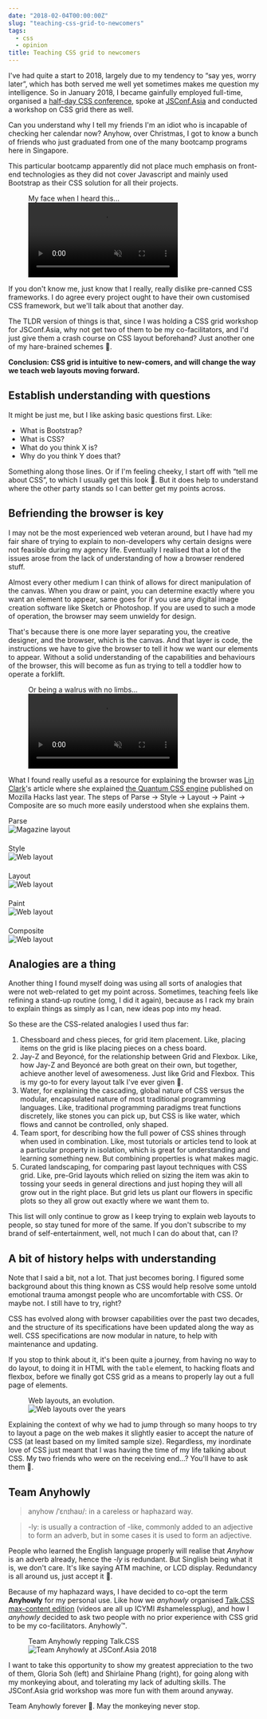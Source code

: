 ```yaml
---
date: "2018-02-04T00:00:00Z"
slug: "teaching-css-grid-to-newcomers"
tags:
  - css
  - opinion
title: Teaching CSS grid to newcomers
---
```


I've had quite a start to 2018, largely due to my tendency to “say yes, worry later”, which has both served me well yet sometimes makes me question my intelligence. So in January 2018, I became gainfully employed full-time, organised a [half-day CSS conference](https://singaporecss.github.io/24/), spoke at [JSConf.Asia](https://2018.jsconf.asia/) and conducted a workshop on CSS grid there as well.

Can you understand why I tell my friends I'm an idiot who is incapable of checking her calendar now? Anyhow, over Christmas, I got to know a bunch of friends who just graduated from one of the many bootcamp programs here in Singapore.

This particular bootcamp apparently did not place much emphasis on front-end technologies as they did not cover Javascript and mainly used Bootstrap as their CSS solution for all their projects.

<figure>
    <figcaption>My face when I heard this...</figcaption>
    <video controls autoplay muted loop>
      <source src="/videos/wtf.mp4" type="video/mp4" />
      Sorry, your browser doesn't support embedded videos. Sorry, your browser doesn't support embedded videos,
      but don't worry, you can <a href="/videos/wtf.mp4">download it</a>and watch it with your
      favourite video player!
    </video>
</figure>

If you don't know me, just know that I really, really dislike pre-canned CSS frameworks. I do agree every project ought to have their own customised CSS framework, but we'll talk about that another day.

The TLDR version of things is that, since I was holding a CSS grid workshop for JSConf.Asia, why not get two of them to be my co-facilitators, and I'd just give them a crash course on CSS layout beforehand? Just another one of my hare-brained schemes <span class="emoji" role="img" tabindex="0" aria-label="person shrugging">&#x1F937;</span>.

**Conclusion: CSS grid is intuitive to new-comers, and will change the way we teach web layouts moving forward.**

## Establish understanding with questions

It might be just me, but I like asking basic questions first. Like:

- What is Bootstrap?
- What is CSS?
- What do you think X is?
- Why do you think Y does that?

Something along those lines. Or if I'm feeling cheeky, I start off with “tell me about CSS”, to which I usually get this look <span class="emoji" role="img" tabindex="0" aria-label="face with raised eyebrow">&#x1F928;</span>. But it does help to understand where the other party stands so I can better get my points across.

## Befriending the browser is key

I may not be the most experienced web veteran around, but I have had my fair share of trying to explain to non-developers why certain designs were not feasible during my agency life. Eventually I realised that a lot of the issues arose from the lack of understanding of how a browser rendered stuff.

Almost every other medium I can think of allows for direct manipulation of the canvas. When you draw or paint, you can determine exactly where you want an element to appear, same goes for if you use any digital image creation software like Sketch or Photoshop. If you are used to such a mode of operation, the browser may seem unwieldy for design.

That's because there is one more layer separating you, the creative designer, and the browser, which is the canvas. And that layer is code, the instructions we have to give the browser to tell it how we want our elements to appear. Without a solid understanding of the capabilities and behaviours of the browser, this will become as fun as trying to tell a toddler how to operate a forklift.

<figure>
    <figcaption>Or being a walrus with no limbs...</figcaption>
    <video controls autoplay muted loop>
      <source src="/videos/walrus.mp4" type="video/mp4" />
      Sorry, your browser doesn't support embedded videos. Sorry, your browser doesn't support embedded videos,
      but don't worry, you can <a href="/videos/walrus.mp4">download it</a>and watch it with your
      favourite video player!
    </video>
</figure>

What I found really useful as a resource for explaining the browser was [Lin Clark](https://code-cartoons.com/)'s article where she explained [the Quantum CSS engine](https://hacks.mozilla.org/2017/08/inside-a-super-fast-css-engine-quantum-css-aka-stylo/) published on Mozilla Hacks last year. The steps of Parse → Style → Layout → Paint → Composite are so much more easily understood when she explains them.

<div class="figure-wrapper">
  <figure class="multiple" style="margin: 0 0 1.5em;">
    <figcaption>Parse</figcaption>
    <img src="/images/posts/newcomers/02-parse.png" alt="Magazine layout"/>
  </figure>
  <figure class="multiple" style="margin: 0 0 1.5em;">
    <figcaption>Style</figcaption>
    <img src="/images/posts/newcomers/03-style.png" alt="Web layout"/>
  </figure>
  <figure class="multiple" style="margin: 0 0 1.5em;">
    <figcaption>Layout</figcaption>
    <img src="/images/posts/newcomers/04-layout.png" alt="Web layout"/>
  </figure>
  <figure class="multiple" style="margin: 0 0 1.5em;">
    <figcaption>Paint</figcaption>
    <img src="/images/posts/newcomers/05-paint.png" alt="Web layout"/>
  </figure>
  <figure class="multiple" style="margin: 0 0 1.5em;">
    <figcaption>Composite</figcaption>
    <img src="/images/posts/newcomers/06-composite.png" alt="Web layout"/>
  </figure>
</div>

## Analogies are a thing

Another thing I found myself doing was using all sorts of analogies that were not web-related to get my point across. Sometimes, teaching feels like refining a stand-up routine (omg, I did it again), because as I rack my brain to explain things as simply as I can, new ideas pop into my head.

So these are the CSS-related analogies I used thus far:

1. Chessboard and chess pieces, for grid item placement. Like, placing items on the grid is like placing pieces on a chess board.
2. Jay-Z and Beyoncé, for the relationship between Grid and Flexbox. Like, how Jay-Z and Beyoncé are both great on their own, but together, achieve another level of awesomeness. Just like Grid and Flexbox. This is my go-to for every layout talk I've ever given <span class="emoji" role="img" tabindex="0" aria-label="ROFL">&#x1F923;</span>.
3. Water, for explaining the cascading, global nature of CSS versus the modular, encapsulated nature of most traditional programming languages. Like, traditional programming paradigms treat functions discretely, like stones you can pick up, but CSS is like water, which flows and cannot be controlled, only shaped.
4. Team sport, for describing how the full power of CSS shines through when used in combination. Like, most tutorials or articles tend to look at a particular property in isolation, which is great for understanding and learning something new. But combining properties is what makes magic.
5. Curated landscaping, for comparing past layout techniques with CSS grid. Like, pre-Grid layouts which relied on sizing the item was akin to tossing your seeds in general directions and just hoping they will all grow out in the right place. But grid lets us plant our flowers in specific plots so they all grow out exactly where we want them to.

This list will only continue to grow as I keep trying to explain web layouts to people, so stay tuned for more of the same. If you don't subscribe to my brand of self-entertainment, well, not much I can do about that, can I?

## A bit of history helps with understanding

Note that I said a bit, not a lot. That just becomes boring. I figured some background about this thing known as CSS would help resolve some untold emotional trauma amongst people who are uncomfortable with CSS. Or maybe not. I still have to try, right?

CSS has evolved along with browser capabilities over the past two decades, and the structure of its specifications have been updated along the way as well. CSS specifications are now modular in nature, to help with maintenance and updating.

If you stop to think about it, it's been quite a journey, from having no way to do layout, to doing it in HTML with the `table` element, to hacking floats and flexbox, before we finally got CSS grid as a means to properly lay out a full page of elements.

<figure>
    <figcaption>Web layouts, an evolution.</figcaption>
    <img srcset="/images/posts/newcomers/layouts-480.jpg 480w, /images/posts/newcomers/layouts-640.jpg 640w, /images/posts/newcomers/layouts-960.jpg 960w, /images/posts/newcomers/layouts-1280.jpg 1280w" sizes="(max-width: 400px) 100vw, (max-width: 960px) 75vw, 640px" src="/images/posts/newcomers/layouts-640.jpg" alt="Web layouts over the years" />
</figure>

Explaining the context of why we had to jump through so many hoops to try to layout a page on the web makes it slightly easier to accept the nature of CSS (at least based on my limited sample size). Regardless, my inordinate love of CSS just meant that I was having the time of my life talking about CSS. My two friends who were on the receiving end…? You'll have to ask them <span class="emoji" role="img" tabindex="0" aria-label="ROFL">&#x1F923;</span>.

## Team Anyhowly

> anyhow /ˈɛnɪhaʊ/: in a careless or haphazard way.

> -ly: is usually a contraction of -like, commonly added to an adjective to form an adverb, but in some cases it is used to form an adjective.

People who learned the English language properly will realise that _Anyhow_ is an adverb already, hence the _-ly_ is redundant. But Singlish being what it is, we don't care. It's like saying ATM machine, or LCD display. Redundancy is all around us, just accept it <span class="emoji" role="img" tabindex="0" aria-label="person shrugging">&#x1F937;</span>.

Because of my haphazard ways, I have decided to co-opt the term **Anyhowly** for my personal use. Like how we _anyhowly_ organised [Talk.CSS max-content edition](https://singaporecss.github.io/24/) (videos are all up ICYMI #shamelessplug), and how I _anyhowly_ decided to ask two people with no prior experience with CSS grid to be my co-facilitators. Anyhowly™.

<figure>
    <figcaption>Team Anyhowly repping Talk.CSS</figcaption>
    <img srcset="/images/posts/newcomers/team-anyhowly-480.jpg 480w, /images/posts/newcomers/team-anyhowly-640.jpg 640w, /images/posts/newcomers/team-anyhowly-960.jpg 960w, /images/posts/newcomers/team-anyhowly-1280.jpg 1280w" sizes="(max-width: 400px) 100vw, (max-width: 960px) 75vw, 640px" src="/images/posts/newcomers/team-anyhowly-640.jpg" alt="Team Anyhowly at JSConf.Asia 2018" />
</figure>

I want to take this opportunity to show my greatest appreciation to the two of them, Gloria Soh (left) and Shirlaine Phang (right), for going along with my monkeying about, and tolerating my lack of adulting skills. The JSConf.Asia grid workshop was more fun with them around anyway.

Team Anyhowly forever <span class="emoji" role="img" tabindex="0" aria-label="person gesturing ok">&#x1F646;</span>. May the monkeying never stop.
